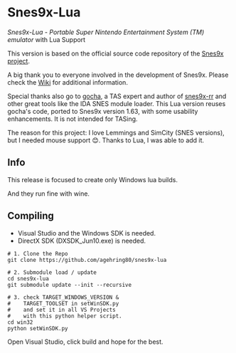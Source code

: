 # Snes9x-Lua
*Snes9x-Lua - Portable Super Nintendo Entertainment System (TM) emulator* with Lua Support

This version is based on the official source code repository of the [Snes9x project](https://github.com/snes9xgit).

A big thank you to everyone involved in the development of Snes9x. Please check the [Wiki](https://github.com/snes9xgit/snes9x/wiki) for additional information.

Special thanks also go to [gocha](https://tasvideos.org/Users/Profile/gocha), a TAS expert and author of [snes9x-rr](https://github.com/gocha/snes9x-rr) and other great tools like the IDA SNES module loader.
This Lua version reuses gocha's code, ported to Snes9x version 1.63, with some usability enhancements. It is not intended for TASing.

The reason for this project: I love Lemmings and SimCity (SNES versions), but I needed mouse support 😊. Thanks to Lua, I was able to add it.

## Info
This release is focused to create only Windows lua builds. 

And they run fine with wine.

## Compiling
-   Visual Studio and the Windows SDK is needed.
-   DirectX SDK (DXSDK_Jun10.exe) is needed.

```
# 1. Clone the Repo
git clone https://github.com/agehring80/snes9x-lua

# 2. Submodule load / update
cd snes9x-lua
git submodule update --init --recursive

# 3. check TARGET_WINDOWS_VERSION &
#    TARGET_TOOLSET in setWinSDK.py
#    and set it in all VS Projects
#    with this python helper script.
cd win32
python setWinSDK.py
```

Open Visual Studio, click build and hope for the best.